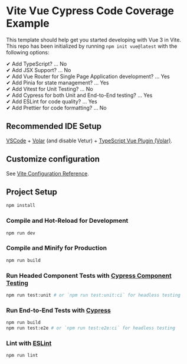 # Vite Vue Cypress Code Coverage Example

This template should help get you started developing with Vue 3 in Vite.
This repo has been initialized by running `npm init vue@latest` with the following options:

✔ Add TypeScript? … No
<br />
✔ Add JSX Support? … No
<br />
✔ Add Vue Router for Single Page Application development? … Yes
<br />
✔ Add Pinia for state management? … Yes
<br />
✔ Add Vitest for Unit Testing? … No
<br />
✔ Add Cypress for both Unit and End-to-End testing? … Yes
<br />
✔ Add ESLint for code quality? … Yes
<br />
✔ Add Prettier for code formatting? … No

## Recommended IDE Setup

[VSCode](https://code.visualstudio.com/) + [Volar](https://marketplace.visualstudio.com/items?itemName=Vue.volar) (and disable Vetur) + [TypeScript Vue Plugin (Volar)](https://marketplace.visualstudio.com/items?itemName=Vue.vscode-typescript-vue-plugin).

## Customize configuration

See [Vite Configuration Reference](https://vitejs.dev/config/).

## Project Setup

```sh
npm install
```

### Compile and Hot-Reload for Development

```sh
npm run dev
```

### Compile and Minify for Production

```sh
npm run build
```

### Run Headed Component Tests with [Cypress Component Testing](https://on.cypress.io/component)

```sh
npm run test:unit # or `npm run test:unit:ci` for headless testing
```

### Run End-to-End Tests with [Cypress](https://www.cypress.io/)

```sh
npm run build
npm run test:e2e # or `npm run test:e2e:ci` for headless testing
```

### Lint with [ESLint](https://eslint.org/)

```sh
npm run lint
```
